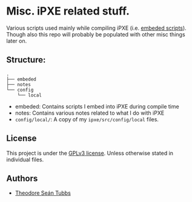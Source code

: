 # Misc. iPXE related stuff.

Various scripts used mainly while compiling iPXE (i.e. [embeded scripts](http://ipxe.org/embed)).
Though also this repo will probably be populated with other misc things later on.

## Structure:

```
.
├── embeded
├── notes
└── config
    └── local
```

- embeded: Contains scripts I embed into iPXE during compile time
- notes: Contains various notes related to what I do with iPXE
- `config/local/`: A copy of my `ipxe/src/config/local` files.

## License

This project is under the [GPLv3 license](LICENSE). Unless otherwise stated in individual files.

## Authors

- [Theodore Seán Tubbs](https://github.com/AdrianKoshka)
